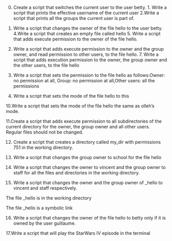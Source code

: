 0.  Create a script that switches the current user to the user betty. 1. Write a script that prints the effective username of the current user 2.Write a script that prints all the groups the current user is part of.

3. Write a script that changes the owner of the file hello to the user betty. 4.Write a script that creates an empty file called hello 5. Write a script that adds execute permission to the owner of the file hello.

6. Write a script that adds execute permission to the owner and the group owner, and read permission to other users, to the file hello. 7. Write a script that adds execution permission to the owner, the group owner and the other users, to the file hello

8. Write a script that sets the permission to the file hello as follows:Owner: no permission at all, Group: no permission at all,Other users: all the permissions

9. Write a script that sets the mode of the file hello to this

10.Write a script that sets the mode of the file hello the same as olleh’s mode.

11.Create a script that adds execute permission to all subdirectories of the current directory for the owner, the group owner and all other users. Regular files should not be changed.

12. Create a script that creates a directory called my_dir with permissions 751 in the working directory.

13. Write a script that changes the group owner to school for the file hello

14. Write a script that changes the owner to vincent and the group owner to staff for all the files and directories in the working directory.

15. Write a script that changes the owner and the group owner of _hello to vincent and staff respectively.

The file _hello is in the working directory

The file _hello is a symbolic link

16. Write a script that changes the owner of the file hello to betty only if it is owned by the user guillaume.

17.Write a script that will play the StarWars IV episode in the terminal
